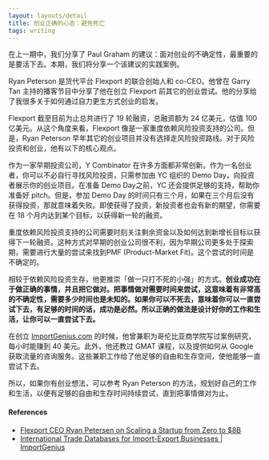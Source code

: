 ```yaml
---
layout: layouts/detail
title: 创业正确的心态：避免死亡
tags: writing
---
```

在上一期中，我们分享了 Paul Graham 的建议：面对创业的不确定性，最重要的是要活下去。本期，我们将分享一个该建议的实践案例。

Ryan Peterson 是货代平台 Flexport 的联合创始人和 co-CEO。他曾在 Garry Tan 主持的播客节目中分享了他在创立 Flexport 前其它的创业尝试。他的分享给了我很多关于如何通过自力更生方式创业的启发。

Flexport 截至目前为止总共进行了 19 轮融资，总融资额为 24 亿美元，估值 100 亿美元。从这个角度来看，Flexport 像是一家重度依赖风险投资支持的公司。但是，Ryan Peterson 早年其它的创业项目并没有选择走风险投资路线。对于风险投资和创业，他有以下的核心观点。

作为一家早期投资公司，Y Combinator 在许多方面都非常创新。作为一名创业者，你可以不必自行寻找风险投资，只需参加由 YC 组织的 Demo Day，向投资者展示你的创业项目。在准备 Demo Day之前，YC 还会提供足够的支持，帮助你准备好 pitch。但是，参加 Demo Day 的时间只有三个月，如果在三个月后没有获得投资，那就意味着失败。即使获得了投资，新投资者也会有新的期望，你需要在 18 个月内达到某个目标，以获得新一轮的融资。

重度依赖风险投资支持的公司需要时刻关注剩余资金以及如何达到新增长目标以获得下一轮融资。这种方式对早期的创业公司很不利，因为早期公司更多处于探索期，需要进行大量的尝试来找到PMF (Product-Market Fit)。这个尝试的时间是不确定的。

相较于依赖风险投资生存，他更推崇「做一只打不死的小强」的方式。**创业成功在于做正确的事情，并且把它做对。把事情做对需要时间来尝试，这意味着有非常高的不确定性，需要多少时间也是未知的。如果你可以不死去，意味着你可以一直尝试下去，有足够的时间的话，成功是必然。所以正确的做法是设计好你的工作和生活，让你可以一直尝试下去。**

在创立 [ImportGenius.com](http://importgenius.com/) 的时候，他曾兼职为哥伦比亚商学院写过案例研究，每小时能赚到 40 美元。此外，他还教过 GMAT 课程，以及提供如何从 Google 获取流量的咨询服务。这些兼职工作给了他足够的自由和生存空间，使他能够一直尝试下去。

所以，如果你有创业想法，可以参考 Ryan Peterson 的方法，规划好自己的工作和生活，以便有足够的自由和生存时间持续尝试，直到把事情做对为止。

#### References
* [Flexport CEO Ryan Petersen on Scaling a Startup from Zero to $8B
](https://youtu.be/lm3lfZza1ro)
* [International Trade Databases for Import-Export Businesses | ImportGenius](https://www.importgenius.com/)